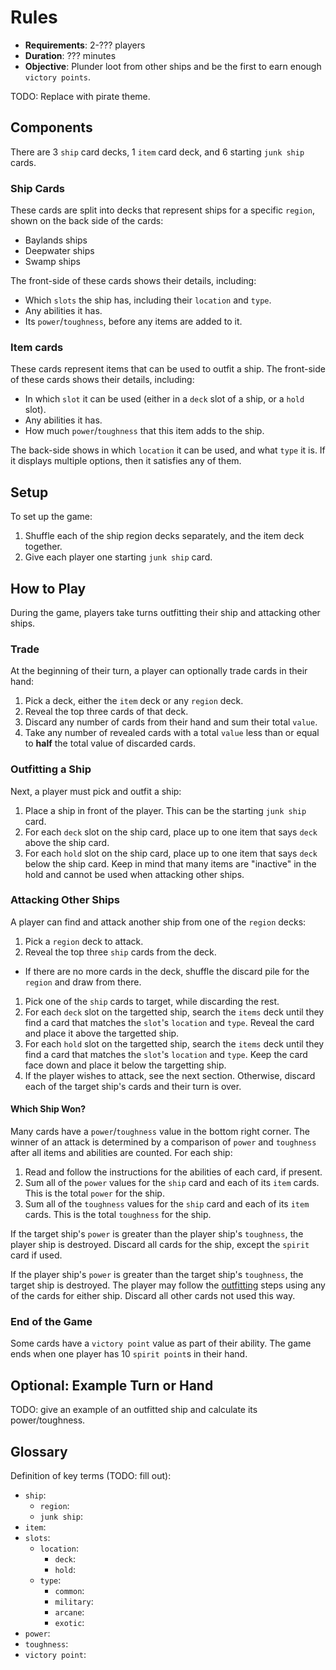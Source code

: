 # Rules

* **Requirements**: 2-??? players
* **Duration**: ??? minutes
* **Objective**: Plunder loot from other ships and be the first to earn enough `victory points`.

TODO: Replace with pirate theme.

## Components

There are 3 `ship` card decks, 1 `item` card deck, and 6 starting `junk ship` cards.

### Ship Cards

These cards are split into decks that represent ships for a specific `region`, shown on the back side of the cards:

* Baylands ships
* Deepwater ships
* Swamp ships

The front-side of these cards shows their details, including:

* Which `slots` the ship has, including their `location` and `type`.
* Any abilities it has.
* Its `power`/`toughness`, before any items are added to it.

### Item cards

These cards represent items that can be used to outfit a ship. The front-side of these cards shows their details, including:

* In which `slot` it can be used (either in a `deck` slot of a ship, or a `hold` slot).
* Any abilities it has.
* How much `power`/`toughness` that this item adds to the ship.

The back-side shows in which `location` it can be used, and what `type` it is. If it displays multiple options, then it satisfies any of them.

## Setup

To set up the game:

1. Shuffle each of the ship region decks separately, and the item deck together.
1. Give each player one starting `junk ship` card.

## How to Play

During the game, players take turns outfitting their ship and attacking other ships.

### Trade

At the beginning of their turn, a player can optionally trade cards in their hand:

1. Pick a deck, either the `item` deck or any `region` deck.
1. Reveal the top three cards of that deck.
1. Discard any number of cards from their hand and sum their total `value`.
1. Take any number of revealed cards with a total `value` less than or equal to **half** the total value of discarded cards.

### Outfitting a Ship

Next, a player must pick and outfit a ship:

1. Place a ship in front of the player. This can be the starting `junk ship` card.
1. For each `deck` slot on the ship card, place up to one item that says `deck` above the ship card.
1. For each `hold` slot on the ship card, place up to one item that says `deck` below the ship card. Keep in mind that many items are "inactive" in the hold and cannot be used when attacking other ships.

### Attacking Other Ships

A player can find and attack another ship from one of the `region` decks:

1. Pick a `region` deck to attack.
1. Reveal the top three `ship` cards from the deck.
  - If there are no more cards in the deck, shuffle the discard pile for the `region` and draw from there.
1. Pick one of the `ship` cards to target, while discarding the rest.
1. For each `deck` slot on the targetted ship, search the `items` deck until they find a card that matches the `slot`'s `location` and `type`. Reveal the card and place it above the targetted ship.
1. For each `hold` slot on the targetted ship, search the `items` deck until they find a card that matches the `slot`'s `location` and `type`. Keep the card face down and place it below the targetting ship.
1. If the player wishes to attack, see the next section. Otherwise, discard each of the target ship's cards and their turn is over.

#### Which Ship Won?

Many cards have a `power`/`toughness` value in the bottom right corner. The winner of an attack is determined by a comparison of `power` and `toughness` after all items and abilities are counted. For each ship:

1. Read and follow the instructions for the abilities of each card, if present.
1. Sum all of the `power` values for the `ship` card and each of its `item` cards. This is the total `power` for the ship.
1. Sum all of the `toughness` values for the `ship` card and each of its `item` cards. This is the total `toughness` for the ship.

If the target ship's `power` is greater than the player ship's `toughness`, the player ship is destroyed. Discard all cards for the ship, except the `spirit` card if used.

If the player ship's `power` is greater than the target ship's `toughness`, the target ship is destroyed. The player may follow the [outfitting]() steps using any of the cards for either ship. Discard all other cards not used this way.

### End of the Game

Some cards have a `victory point` value as part of their ability. The game ends when one player has 10 `spirit point`s in their hand.

## Optional: Example Turn or Hand

TODO: give an example of an outfitted ship and calculate its power/toughness.

## Glossary

Definition of key terms (TODO: fill out):

* `ship`: 
    * `region`: 
    * `junk ship`: 
* `item`: 
* `slots`: 
  * `location`: 
    * `deck`: 
    * `hold`: 
  * `type`: 
    * `common`: 
    * `military`: 
    * `arcane`: 
    * `exotic`: 
* `power`: 
* `toughness`: 
* `victory point`: 